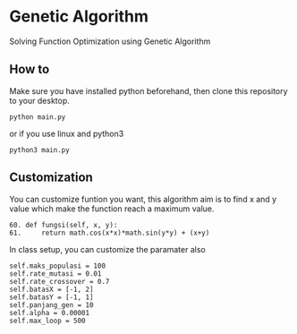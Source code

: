 # Genetic Algorithm
Solving Function Optimization using Genetic Algorithm

## How to
Make sure you have installed python beforehand, then clone this repository to your desktop.
```
python main.py
```
or if you use linux and python3
```
python3 main.py
```

## Customization
You can customize funtion you want, this algorithm aim is to find x and y value which make the function reach a maximum value.
```
60. def fungsi(self, x, y):
61.     return math.cos(x*x)*math.sin(y*y) + (x+y)
```
In class setup, you can customize the paramater also
```
self.maks_populasi = 100
self.rate_mutasi = 0.01
self.rate_crossover = 0.7
self.batasX = [-1, 2]
self.batasY = [-1, 1]
self.panjang_gen = 10
self.alpha = 0.00001
self.max_loop = 500
```

